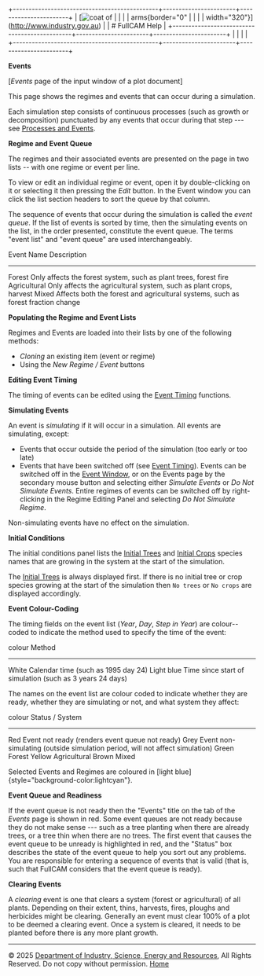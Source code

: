 +----------------------------------------------+-----------------------+-----------------------+
| [![coat of                                   |                       | [](index.htm)         |
| arms](imgs/DISER-inline_Mono.png){border="0" |                       |                       |
| width="320"}](http://www.industry.gov.au)    |                       | # FullCAM Help        |
+----------------------------------------------+-----------------------+-----------------------+
|                                              |                       |                       |
+----------------------------------------------+-----------------------+-----------------------+

**Events**

\[*Events* page of the input window of a plot document\]

This page shows the regimes and events that can occur during a
simulation.

Each simulation step consists of continuous processes (such as growth or
decomposition) punctuated by any events that occur during that step ---
see [Processes and Events](58_Processes%20and%20Events.htm).

**Regime and Event Queue**

The regimes and their associated events are presented on the page in two
lists -- with one regime or event per line.

To view or edit an individual regime or event, open it by
double-clicking on it or selecting it then pressing the *Edit* button.
In the Event window you can click the list section headers to sort the
queue by that column.

The sequence of events that occur during the simulation is called the
*event queue*. If the list of events is sorted by time, then the
simulating events on the list, in the order presented, constitute the
event queue. The terms "event list" and "event queue" are used
interchangeably.

  Event Name     Description
  -------------- ----------------------------------------------------------------------------------
  Forest         Only affects the forest system, such as plant trees, forest fire
  Agricultural   Only affects the agricultural system, such as plant crops, harvest
  Mixed          Affects both the forest and agricultural systems, such as forest fraction change

**Populating the Regime and Event Lists**

Regimes and Events are loaded into their lists by one of the following
methods:

- *Cloning* an existing item (event or regime)
- Using the *New Regime / Event* buttons

**Editing Event Timing**

The timing of events can be edited using the [Event
Timing](143_Event%20Timing.htm) functions.

**Simulating Events**

An event is *simulating* if it will occur in a simulation. All events
are simulating, except:

- Events that occur outside the period of the simulation (too early or
  too late)
- Events that have been switched off (see [Event
  Timing](143_Event%20Timing.htm)). Events can be switched off in the
  [Event Window](137_Event%20Window.htm), or on the Events page by the
  secondary mouse button and selecting either *Simulate Events* or *Do
  Not Simulate Events*. Entire regimes of events can be switched off by
  right-clicking in the Regime Editing Panel and selecting *Do Not
  Simulate Regime*.

Non-simulating events have no effect on the simulation.

**Initial Conditions**

The initial conditions panel lists the [Initial
Trees](185_Initial%20Trees.htm) and [Initial
Crops](184_Initial%20Crops.htm) species names that are growing in the
system at the start of the simulation.

The [Initial Trees](185_Initial%20Trees.htm) is always displayed first.
If there is no initial tree or crop species growing at the start of the
simulation then `No trees` or `No crops` are displayed accordingly.

**Event Colour-Coding**

The timing fields on the event list (*Year*, *Day*, *Step in Year*) are
colour--coded to indicate the method used to specify the time of the
event:

  colour       Method
  ------------ ----------------------------------------------------------
  White        Calendar time (such as 1995 day 24)
  Light blue   Time since start of simulation (such as 3 years 24 days)

The names on the event list are colour coded to indicate whether they
are ready, whether they are simulating or not, and what system they
affect:

  colour   Status / System
  -------- ------------------------------------------------------------------------------
  Red      Event not ready (renders event queue not ready)
  Grey     Event non-simulating (outside simulation period, will not affect simulation)
  Green    Forest
  Yellow   Agricultural
  Brown    Mixed

Selected Events and Regimes are coloured in [light
blue]{style="background-color:lightcyan"}.

**Event Queue and Readiness**

If the event queue is not ready then the "Events" title on the tab of
the *Events* page is shown in red. Some event queues are not ready
because they do not make sense --- such as a tree planting when there
are already trees, or a tree thin when there are no trees. The first
event that causes the event queue to be unready is highlighted in red,
and the "Status" box describes the state of the event queue to help you
sort out any problems. You are responsible for entering a sequence of
events that is valid (that is, such that FullCAM considers that the
event queue is ready).

**Clearing Events**

A *clearing* event is one that clears a system (forest or agricultural)
of all plants. Depending on their extent, thins, harvests, fires,
ploughs and herbicides might be clearing. Generally an event must clear
100% of a plot to be deemed a clearing event. Once a system is cleared,
it needs to be planted before there is any more plant growth.

------------------------------------------------------------------------

© 2025 [Department of Industry, Science, Energy and
Resources](http://www.industry.gov.au "Department of Industry, Science, Energy and Resources"),
All Rights Reserved. Do not copy without permission.
[Home](index.htm "help index")
